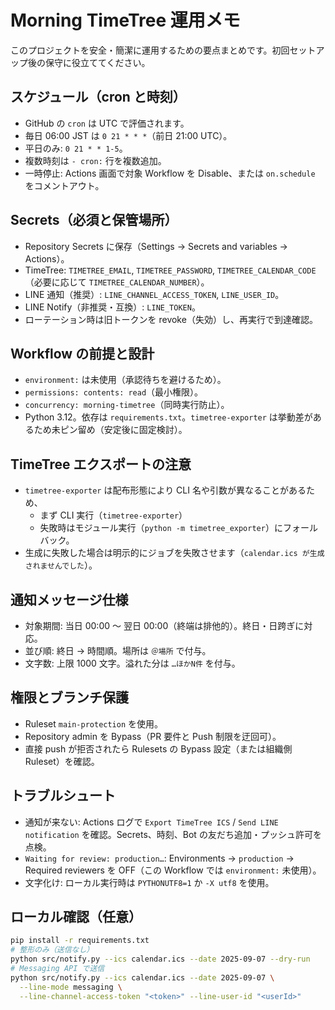 # Morning TimeTree 運用メモ

このプロジェクトを安全・簡潔に運用するための要点まとめです。初回セットアップ後の保守に役立ててください。

## スケジュール（cron と時刻）
- GitHub の `cron` は UTC で評価されます。
- 毎日 06:00 JST は `0 21 * * *`（前日 21:00 UTC）。
- 平日のみ: `0 21 * * 1-5`。
- 複数時刻は `- cron:` 行を複数追加。
- 一時停止: Actions 画面で対象 Workflow を Disable、または `on.schedule` をコメントアウト。

## Secrets（必須と保管場所）
- Repository Secrets に保存（Settings → Secrets and variables → Actions）。
- TimeTree: `TIMETREE_EMAIL`, `TIMETREE_PASSWORD`, `TIMETREE_CALENDAR_CODE`（必要に応じて `TIMETREE_CALENDAR_NUMBER`）。
- LINE 通知（推奨）: `LINE_CHANNEL_ACCESS_TOKEN`, `LINE_USER_ID`。
- LINE Notify（非推奨・互換）: `LINE_TOKEN`。
- ローテーション時は旧トークンを revoke（失効）し、再実行で到達確認。

## Workflow の前提と設計
- `environment:` は未使用（承認待ちを避けるため）。
- `permissions: contents: read`（最小権限）。
- `concurrency: morning-timetree`（同時実行防止）。
- Python 3.12。依存は `requirements.txt`。`timetree-exporter` は挙動差があるため未ピン留め（安定後に固定検討）。

## TimeTree エクスポートの注意
- `timetree-exporter` は配布形態により CLI 名や引数が異なることがあるため、
  - まず CLI 実行（`timetree-exporter`）
  - 失敗時はモジュール実行（`python -m timetree_exporter`）にフォールバック。
- 生成に失敗した場合は明示的にジョブを失敗させます（`calendar.ics が生成されませんでした`）。

## 通知メッセージ仕様
- 対象期間: 当日 00:00 〜 翌日 00:00（終端は排他的）。終日・日跨ぎに対応。
- 並び順: 終日 → 時間順。場所は `＠場所` で付与。
- 文字数: 上限 1000 文字。溢れた分は `…ほかN件` を付与。

## 権限とブランチ保護
- Ruleset `main-protection` を使用。
- Repository admin を Bypass（PR 要件と Push 制限を迂回可）。
- 直接 push が拒否されたら Rulesets の Bypass 設定（または組織側 Ruleset）を確認。

## トラブルシュート
- 通知が来ない: Actions ログで `Export TimeTree ICS` / `Send LINE notification` を確認。Secrets、時刻、Bot の友だち追加・プッシュ許可を点検。
- `Waiting for review: production…`: Environments → `production` → Required reviewers を OFF（この Workflow では `environment:` 未使用）。
- 文字化け: ローカル実行時は `PYTHONUTF8=1` か `-X utf8` を使用。

## ローカル確認（任意）
```bash
pip install -r requirements.txt
# 整形のみ（送信なし）
python src/notify.py --ics calendar.ics --date 2025-09-07 --dry-run
# Messaging API で送信
python src/notify.py --ics calendar.ics --date 2025-09-07 \
  --line-mode messaging \
  --line-channel-access-token "<token>" --line-user-id "<userId>"
```

